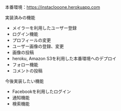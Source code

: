 本番環境：https://instaclooone.herokuapp.com  

実装済みの機能
- メイラーを利用したユーザー登録
- ログイン機能
- プロフィールの変更
- ユーザー画像の登録、変更
- 画像の投稿
- heroku, Amazon S3を利用した本番環境へのデプロイ
- フォロー機能
- コメントの投稿

今後実装したい機能
- Facebookを利用したログイン
- 通知機能
- 検索機能
